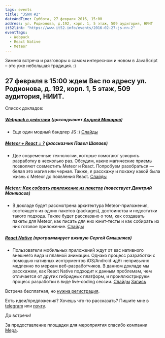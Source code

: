 ```yaml
---
tags: events
title: "JSNN #2"
dateAndTime: Суббота, 27 февраля 2016, 15:00
address: ул. Родионова, д.192, корп. 1, 5 этаж, 509 аудитория, НИИТ
it52link: "https://www.it52.info/events/2016-02-27-js-nn-2"
eventTags:
  - Webpack
  - React Native
  - Meteor
---
```


Зимняя встреча и разговоры о самом интересном и новом в JavaScript – это уже небольшая традиция. :)

## 27 февраля в 15:00 ждем Вас по адресу ул. Родионова, д. 192, корп. 1, 5 этаж, 509 аудитория, НИИТ.

Список докладов:

##### [Webpack в действии](http://www.slideshare.net/r3nya/hey-webpack) (докладывает [Андрей Макаров](http://r3nya.ru))

* Еще один модный бандлер JS :) [Слайды](http://www.slideshare.net/r3nya/hey-webpack)


##### [Meteor + React = ?](https://slides.com/lawrentiy/meteorreact) (рассказчик Павел Шалаев)

* Две современные технологии, которые помогают ускорить разработку в несколько раз.
Обсудим, какие магические приемы позволяют совместить Meteor и React.
Попробуем разобраться — белая это магия или черная.
Также, я расскажу и покажу какой была жизнь с Meteor до появления React. [Слайды](https://slides.com/lawrentiy/meteorreact)


##### [Meteor: Как собрать приложение из пакетов](http://dim2man.github.io/meteor-build-app-from-packages/) (повествует Дмитрий Манжасов)

* В докладе будет рассмотрена архитектура Meteor-приложения, состоящего из одних пакетов (packages), достоинства и недостатки такого подхода. Также будет рассказано о том, как создавать пакеты для Meteor, как писать для них юнит-тесты и как собирать из них готовое приложение. [Слайды](http://dim2man.github.io/meteor-build-app-from-packages/)
    

##### [React Native](http://slides.com/sergeysmyshlyaev/deck/#/) (программирует вживую Сергей Смышляев)

* Пользователи мобильных приложений ждут от вас нативного внешнего вида и плавной анимации. Однако процесс разработки с помощью нативных иснтрументов iOS/Android идёт непривычно медленно по меркам веб-разработчиков.
В данном докладе мы расскажем, как React Native подходит к данным проблемам, чем отличается от других гибридных платформ, и проиллюстрируем процесс разработки в виде live-coding сессии. [Слайды](http://slides.com/sergeysmyshlyaev/deck/#/) [Запись](https://youtu.be/FLSrZwPYWeg)


Встреча бесплатная, но [нужна регистрация](http://goo.gl/forms/yVDLBGpwHP).

Есть идеи/предложения? Хочешь что-то рассказать?
Пишите мне в [telegram](https://telegram.me/r3nya) или [почту](mailto:me@r3nya.ru).

До встречи!

За предоставление площадки для мероприятия спасибо компании [Мера](https://www.mera.ru/).
